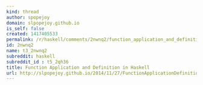 ```yaml
---
kind: thread
author: spopejoy
domain: slpopejoy.github.io
is_self: false
created: 1417405533
permalink: /r/haskell/comments/2nwnq2/function_application_and_definition_in_haskell/
id: 2nwnq2
name: t3_2nwnq2
subreddit: haskell
subreddit_id : t5_2qh36
title: Function Application and Definition in Haskell
url: http://slpopejoy.github.io/2014/11/27/FunctionApplicationDefinition/
---
```




